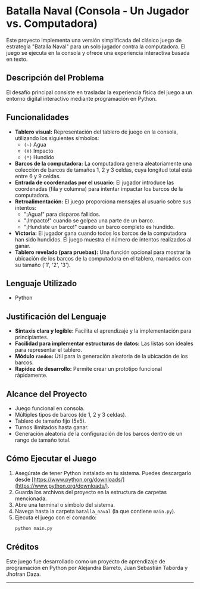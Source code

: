 # Batalla Naval (Consola - Un Jugador vs. Computadora)

Este proyecto implementa una versión simplificada del clásico juego de estrategia "Batalla Naval" para un solo jugador contra la computadora. El juego se ejecuta en la consola y ofrece una experiencia interactiva basada en texto.

## Descripción del Problema

El desafío principal consiste en trasladar la experiencia física del juego a un entorno digital interactivo mediante programación en Python.

## Funcionalidades

* **Tablero visual:** Representación del tablero de juego en la consola, utilizando los siguientes símbolos:
    * `(~)` Agua
    * `(X)` Impacto
    * `(*)` Hundido
* **Barcos de la computadora:** La computadora genera aleatoriamente una colección de barcos de tamaños 1, 2 y 3 celdas, cuya longitud total está entre 6 y 9 celdas.
* **Entrada de coordenadas por el usuario:** El jugador introduce las coordenadas (fila y columna) para intentar impactar los barcos de la computadora.
* **Retroalimentación:** El juego proporciona mensajes al usuario sobre sus intentos:
    * "¡Agua!" para disparos fallidos.
    * "¡Impacto!" cuando se golpea una parte de un barco.
    * "¡Hundiste un barco!" cuando un barco completo es hundido.
* **Victoria:** El jugador gana cuando todos los barcos de la computadora han sido hundidos. El juego muestra el número de intentos realizados al ganar.
* **Tablero revelado (para pruebas):** Una función opcional para mostrar la ubicación de los barcos de la computadora en el tablero, marcados con su tamaño ('1', '2', '3').

## Lenguaje Utilizado

* Python

## Justificación del Lenguaje

* **Sintaxis clara y legible:** Facilita el aprendizaje y la implementación para principiantes.
* **Facilidad para implementar estructuras de datos:** Las listas son ideales para representar el tablero.
* **Módulo `random`:** Útil para la generación aleatoria de la ubicación de los barcos.
* **Rapidez de desarrollo:** Permite crear un prototipo funcional rápidamente.

## Alcance del Proyecto

* Juego funcional en consola.
* Múltiples tipos de barcos (de 1, 2 y 3 celdas).
* Tablero de tamaño fijo (5x5).
* Turnos ilimitados hasta ganar.
* Generación aleatoria de la configuración de los barcos dentro de un rango de tamaño total.

## Cómo Ejecutar el Juego

1.  Asegúrate de tener Python instalado en tu sistema. Puedes descargarlo desde [https://www.python.org/downloads/](https://www.python.org/downloads/).
2.  Guarda los archivos del proyecto en la estructura de carpetas mencionada.
3.  Abre una terminal o símbolo del sistema.
4.  Navega hasta la carpeta `batalla_naval` (la que contiene `main.py`).
5.  Ejecuta el juego con el comando:
    ```bash
    python main.py
    ```

## Créditos

Este juego fue desarrollado como un proyecto de aprendizaje de programación en Python por Alejandra Barreto, Juan Sebastián Taborda y Jhofran Daza.

---
